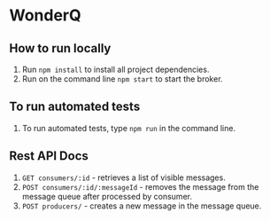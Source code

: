 # WonderQ

## How to run locally

1. Run `npm install` to install all project dependencies.
2. Run on the command line `npm start` to start the broker.  

## To run automated tests

1. To run automated tests, type `npm run` in the command line.

## Rest API Docs

1. `GET consumers/:id` - retrieves a list of visible messages.
2. `POST consumers/:id/:messageId` - removes the message from the message queue after processed by consumer.
3. `POST producers/` - creates a new message in the message queue.  


